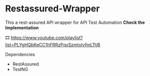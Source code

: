 # Restassured-Wrapper
This a rest-assured API wrapper for API Test Automation
**Check the Implementation**

🎞 https://www.youtube.com/playlist?list=PLYgHQbKeCC1hFRRzPqxSzmtxIvfmLTtjB


Dependencies
- RestAssured
- TestNG